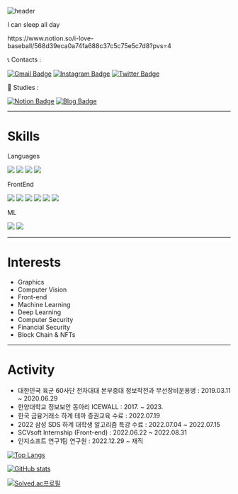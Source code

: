 ![header](https://capsule-render.vercel.app/api?type=waving&color=auto&height=300&section=header&text=Ji%20Seungha&fontSize=90&animation=fadeIn&fontAlignY=38)
<p style="font-size:24px text-align:center;"> I can sleep all day </p>
<p> https://www.notion.so/i-love-baseball/568d39eca0a74fa688c37c5c75e5c7d8?pvs=4 </p>
📞 Contacts : 

 [![Gmail Badge](https://img.shields.io/badge/Gmail-d14836?style=flat-square&logo=Gmail&logoColor=white&link=mailto:jish0210@gmail.com)](mailto:jish0210@gmail.com) [![Instagram Badge](
 https://img.shields.io/badge/Instagram-E4405F?style=flat-square&logo=instagram&logoColor=white&link=https://www.instagram.com/ji.__.sssha/)](https://www.instagram.com/ji.__.sssha/) [![Twitter Badge](https://img.shields.io/badge/Twitter-1DA1F2?style=flat-square&logo=twitter&logoColor=white&link=https://twitter.com/yaguu_uu)](https://twitter.com/yaguu_uu) 

📖 Studies : 

 [![Notion Badge](https://img.shields.io/badge/Notion-%23000000.svg?style=flat-square&logo=notion&logoColor=white)](https://www.notion.so/i-love-baseball/p-cc1257d8485b4535b2bbb6bc36302bc3) [![Blog Badge](http://img.shields.io/badge/-Blog-black?style=flat-square&link=https://li13rary.tistory.com/)](https://li13rary.tistory.com/)  

---
# Skills

Languages

<img src ="https://img.shields.io/badge/Python-3776AB.svg?&style=flat-square&logo=Python&logoColor=white"/> <img src="https://img.shields.io/badge/github-181717?style=flat-square&logo=github&logoColor=white"> <img src="https://img.shields.io/badge/C%2B%2B-00599C?logo=c%2B%2B&style=flat-square&logo=github&logoColor=white"> <img src="https://img.shields.io/badge/JAVA-007396?style=flat-square&logo=java&logoColor=white">

FrontEnd

<img src="https://img.shields.io/badge/html-F7DF1E?style=flat-square&logo=html5&logoColor=white"> <img src="https://img.shields.io/badge/css-E34F26?style=flat-square&logo=css3&logoColor=white"> <img src="https://img.shields.io/badge/react-61DAFB?style=flat-square&logo=react&logoColor=black"> <img src="https://img.shields.io/badge/javascript-F7DF1E?style=flat-square&logo=javascript&logoColor=black"> <img src="https://img.shields.io/badge/Next-black?style=for-the-badge&logo=next.js&logoColor=white"> <img src="https://img.shields.io/badge/tailwindcss-%2338B2AC.svg?style=for-the-badge&logo=tailwind-css&logoColor=white"> 

ML

<img src="https://img.shields.io/badge/numpy-%23013243.svg?style=for-the-badge&logo=numpy&logoColor=white"> <img src="https://img.shields.io/badge/PyTorch-%23EE4C2C.svg?style=for-the-badge&logo=PyTorch&logoColor=white">

---
# Interests

- Graphics
- Computer Vision
- Front-end
- Machine Learning
- Deep Learning
- Computer Security
- Financial Security
- Block Chain & NFTs


---
# Activity
- 대한민국 육군 60사단 전차대대 본부중대 정보작전과 무선장비운용병 : 2019.03.11 ~ 2020.06.29
- 한양대학교 정보보안 동아리 ICEWALL : 2017. ~ 2023.
- 한국 금융거래소 하계 테마 증권교육 수료 : 2022.07.19
- 2022 삼성 SDS 하계 대학생 알고리즘 특강 수료 : 2022.07.04 ~ 2022.07.15
- SCVsoft Internship (Front-end) : 2022.06.22 ~ 2022.08.31
- 인지소프트 연구1팀 연구원 : 2022.12.29 ~ 재직

[![Top Langs](https://github-readme-stats.vercel.app/api/top-langs/?username=JiSeungha&layout=compact)](https://github.com/anuraghazra/github-readme-stats)


[![GitHub stats](https://github-readme-stats.vercel.app/api?username=JiSeungha)](https://github.com/JiSeungha/github-readme-stats)


[![Solved.ac프로필](http://mazassumnida.wtf/api/v2/generate_badge?boj=li13rary)](https://solved.ac/li13rary)

